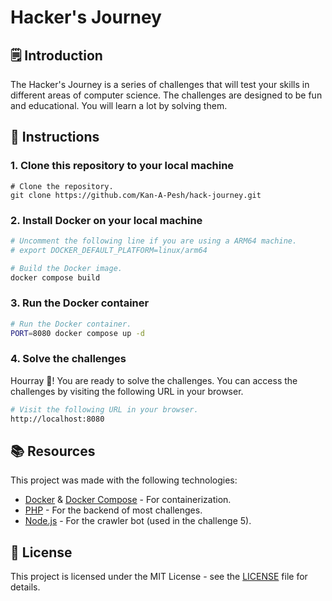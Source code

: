 # Hacker's Journey

## 🗒️ Introduction

The Hacker's Journey is a series of challenges that will test your skills in different areas of computer science. The challenges are designed to be fun and educational. You will learn a lot by solving them.

## 📝 Instructions

### 1. Clone this repository to your local machine

```baash
# Clone the repository.
git clone https://github.com/Kan-A-Pesh/hack-journey.git
```

### 2. Install Docker on your local machine

```bash
# Uncomment the following line if you are using a ARM64 machine.
# export DOCKER_DEFAULT_PLATFORM=linux/arm64

# Build the Docker image.
docker compose build
```

### 3. Run the Docker container

```bash
# Run the Docker container.
PORT=8080 docker compose up -d
```

### 4. Solve the challenges

Hourray 🎉! You are ready to solve the challenges. You can access the challenges by visiting the following URL in your browser.

```bash
# Visit the following URL in your browser.
http://localhost:8080
```

## 📚 Resources

This project was made with the following technologies:

- [Docker](https://www.docker.com/) & [Docker Compose](https://docs.docker.com/compose/) - For containerization.
- [PHP](https://www.php.net/) - For the backend of most challenges.
- [Node.js](https://nodejs.org/en/) - For the crawler bot (used in the challenge 5).

## 📝 License

This project is licensed under the MIT License - see the [LICENSE](LICENSE) file for details.
